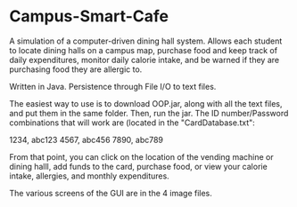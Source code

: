 # Campus-Smart-Cafe

A simulation of a computer-driven dining hall system. Allows each student to locate dining halls on a campus map, 
purchase food and keep track of daily expenditures, monitor daily calorie intake, and be warned if they are purchasing 
food they are allergic to. 

Written in Java. Persistence through File I/O to text files. 

The easiest way to use is to download OOP.jar, along with all the text files, and put them in the same folder. 
Then, run the jar. The ID number/Password combinations that will work are (located in the "CardDatabase.txt": 

1234, abc123
4567, abc456
7890, abc789

From that point, you can click on the location of the vending machine or dining halll, add funds to the card, purchase food,
or view your calorie intake, allergies, and monthly expenditures. 

The various screens of the GUI are in the 4 image files. 
